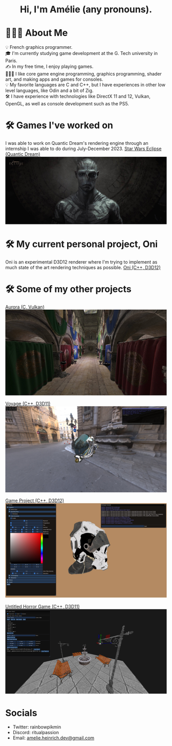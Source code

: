 <h1 align="center">Hi, I'm Amélie (any pronouns).</h1>

# 👩🏻‍💻 About Me

💡 French graphics programmer.\
🎓 I'm currently studying game development at the G. Tech university in Paris.\
✍️ In my free time, I enjoy playing games.\
👩🏻‍💻 I like core game engine programming, graphics programming, shader art, and making apps and games for consoles.\
💡 My favorite languages are C and C++, but I have experiences in other low level languages, like Odin and a bit of Zig.\
🛠 I have experience with technologies like DirectX 11 and 12, Vulkan, OpenGL, as well as console development such as the PS5.

# 🛠 Games I've worked on

I was able to work on Quantic Dream's rendering engine through an internship I was able to do during July-December 2023.
[Star Wars Eclipse (Quantic Dream)](https://www.starwarseclipse.com)
![Screenshot](images/star-wars-eclipse-22-drummer-face-38763223_8df3eced.jpeg)

# 🛠 My current personal project, Oni

Oni is an experimental D3D12 renderer where I'm trying to implement as much state of the art rendering techniques as possible.
[Oni (C++, D3D12)](https://github.com/AmelieHeinrich/Oni)

# 🛠 Some of my other projects

[Aurora (C, Vulkan)](https://github.com/AmelieHeinrich/aurora)
![Screenshot](images/aurora.webp)

[Voyage (C++, D3D11)](https://github.com/AmelieHeinrich/voyage)
![Screenshot](images/voyage.webp)

[Game Project (C++, D3D12)](https://github.com/AmelieHeinrich/GameProject)
![Screenshot](images/game_project.webp)

[Untitled Horror Game (C++, D3D11)](https://github.com/AmelieHeinrich/UntitledHorrorGame)
![Screenshot](images/uhg.png)

# Socials
- Twitter: rainbowpikmin
- Discord: ritualpassion
- Email: amelie.heinrich.dev@gmail.com
